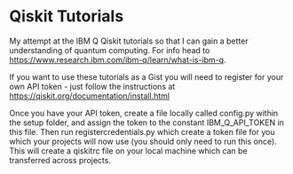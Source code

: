 # Qiskit Tutorials

My attempt at the IBM Q Qiskit tutorials so that I can gain a better understanding of quantum computing. For info head to https://www.research.ibm.com/ibm-q/learn/what-is-ibm-q.

If you want to use these tutorials as a Gist you will need to register for your own API token - just follow the instructions at https://qiskit.org/documentation/install.html

Once you have your API token, create a file locally called config.py within the setup folder, and assign the token to the constant IBM_Q_API_TOKEN in this file. Then run registercredentials.py which create a token file for you which your projects will now use (you should only need to run this once). This will create a qiskitrc file on your local machine which can be transferred across projects.

